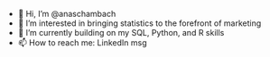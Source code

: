 - 👋 Hi, I’m @anaschambach
- 👀 I’m interested in bringing statistics to the forefront of marketing
- 🌱 I’m currently building on my SQL, Python, and R skills
- 📫 How to reach me: LinkedIn msg

<!---
anaschambach/anaschambach is a ✨ special ✨ repository because its `README.md` (this file) appears on your GitHub profile.
You can click the Preview link to take a look at your changes.
--->
